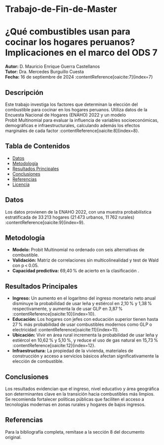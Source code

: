 # Trabajo-de-Fin-de-Master

# ¿Qué combustibles usan para cocinar los hogares peruanos? Implicaciones en el marco del ODS 7

**Autor:** D. Mauricio Enrique Guerra Castellanos  
**Tutor:** Dra. Mercedes Burguillo Cuesta  
**Fecha:** 16 de septiembre de 2024 :contentReference[oaicite:7]{index=7}

## Descripción
Este trabajo investiga los factores que determinan la elección del combustible para cocinar en los hogares peruanos. Utiliza datos de la Encuesta Nacional de Hogares (ENAHO) 2022 y un modelo Probit Multinomial para evaluar la influencia de variables socioeconómicas, demográficas e infraestructurales, calculando además los efectos marginales de cada factor :contentReference[oaicite:8]{index=8}.

## Tabla de Contenidos
- [Datos](#datos)  
- [Metodología](#metodología)  
- [Resultados Principales](#resultados-principales)  
- [Conclusiones](#conclusiones)  
- [Referencias](#referencias)  
- [Licencia](#licencia)  

## Datos
Los datos provienen de la ENAHO 2022, con una muestra probabilística estratificada de 33 213 hogares (21 473 urbanos, 11 762 rurales) :contentReference[oaicite:9]{index=9}.

## Metodología
- **Modelo:** Probit Multinomial no ordenado con seis alternativas de combustible.  
- **Validación:** Matriz de correlaciones sin multicolinealidad y test de Wald con p < 0.05.  
- **Capacidad predictiva:** 69,40 % de acierto en la clasificación .

## Resultados Principales
- **Ingreso:** Un aumento en el logaritmo del ingreso monetario neto anual disminuye la probabilidad de usar leña y estiércol en 2,10 % y 1,38 % respectivamente, y aumenta la de usar GLP en 3,87 % :contentReference[oaicite:10]{index=10}.  
- **Educación:** Los hogares con jefes con educación superior tienen hasta 27 % más probabilidad de usar combustibles modernos como GLP o electricidad :contentReference[oaicite:11]{index=11}.  
- **Ubicación:** Vivir en área rural incrementa la probabilidad de usar leña y estiércol en 10,62 % y 5,10 %, y reduce el uso de gas natural en 15,73 % :contentReference[oaicite:12]{index=12}.  
- **Infraestructura:** La propiedad de la vivienda, materiales de construcción y acceso a servicios básicos afectan significativamente la elección de combustible.

## Conclusiones
Los resultados evidencian que el ingreso, nivel educativo y área geográfica son determinantes clave en la transición hacia combustibles más limpios. Se recomienda fortalecer políticas públicas que faciliten el acceso a tecnologías modernas en zonas rurales y hogares de bajos ingresos.

## Referencias
Para la bibliografía completa, remítase a la sección 8 del documento original.

